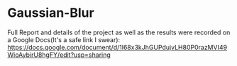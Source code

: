 # Gaussian-Blur

Full Report and details of the project as well as the results were recorded on a Google Docs(It's a safe link I swear): https://docs.google.com/document/d/1l68x3kJhGUPdujvLH80P0razMVI49WioAybirU8hgFY/edit?usp=sharing 
